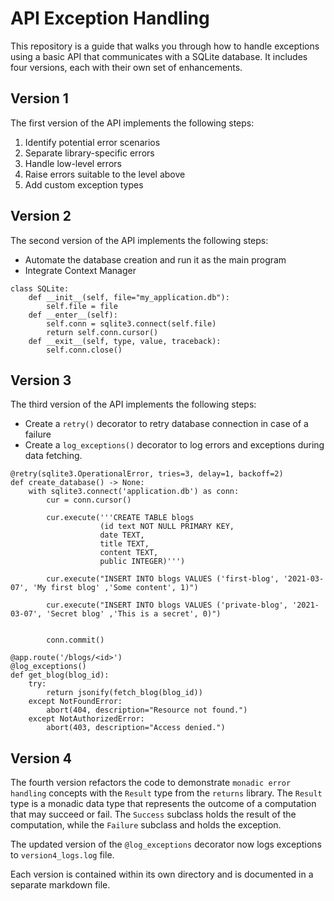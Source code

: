 # API Exception Handling

This repository is a guide that walks you through how to handle exceptions using a basic API that communicates with a SQLite database. It includes four versions, each with their own set of enhancements.

## Version 1

The first version of the API implements the following steps:

1. Identify potential error scenarios
2. Separate library-specific errors
3. Handle low-level errors
4. Raise errors suitable to the level above
5. Add custom exception types

## Version 2

The second version of the API implements the following steps:

- Automate the database creation and run it as the main program
- Integrate Context Manager

```
class SQLite:
    def __init__(self, file="my_application.db"):
        self.file = file
    def __enter__(self):
        self.conn = sqlite3.connect(self.file)
        return self.conn.cursor()
    def __exit__(self, type, value, traceback):
        self.conn.close()
```

## Version 3

The third version of the API implements the following steps:

- Create a `retry()` decorator to retry database connection in case of a failure
- Create a `log_exceptions()` decorator to log errors and exceptions during data fetching.
```
@retry(sqlite3.OperationalError, tries=3, delay=1, backoff=2)
def create_database() -> None:
    with sqlite3.connect('application.db') as conn:
        cur = conn.cursor()

        cur.execute('''CREATE TABLE blogs
                    (id text NOT NULL PRIMARY KEY,
                    date TEXT,
                    title TEXT,
                    content TEXT,
                    public INTEGER)''')

        cur.execute("INSERT INTO blogs VALUES ('first-blog', '2021-03-07', 'My first blog' ,'Some content', 1)")

        cur.execute("INSERT INTO blogs VALUES ('private-blog', '2021-03-07', 'Secret blog' ,'This is a secret', 0)")


        conn.commit()

```

```
@app.route('/blogs/<id>')
@log_exceptions()
def get_blog(blog_id):
    try:
        return jsonify(fetch_blog(blog_id))
    except NotFoundError:
        abort(404, description="Resource not found.")
    except NotAuthorizedError:
        abort(403, description="Access denied.")

```

## Version 4

The fourth version refactors the code to demonstrate `monadic error handling` concepts with the `Result` type from the `returns` library. The `Result` type is a monadic data type that represents the outcome of a computation that may succeed or fail. The `Success` subclass holds the result of the computation, while the `Failure` subclass and holds the exception.

The updated version of the `@log_exceptions` decorator now logs exceptions to `version4_logs.log` file.

Each version is contained within its own directory and is documented in a separate markdown file.
